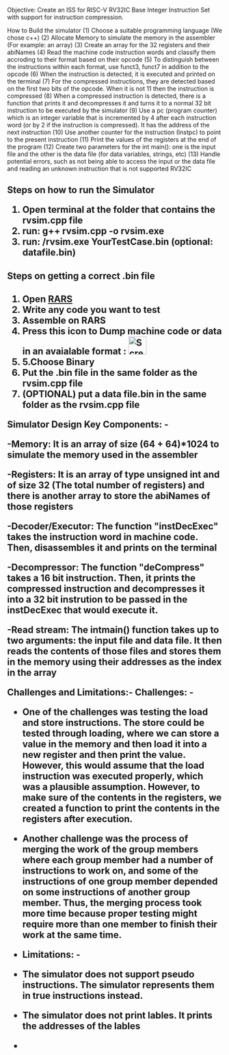 
<title>Spring 2024 Project Report

Dr. Mohamed Shalan
Logic Circuits Simulator
  
Islam M.Abdeen 900225835

aly elaswad 900225517

Ahmed M.Abdeen 900225815 
CSCE 2301 </title>

Objective: Create an ISS for RISC-V RV32IC Base Integer Instruction Set with support for instruction compression.

How to Build the simulator
(1) Choose a suitable programming language (We chose c++)
(2) Allocate Memory to simulate the memory in the assembler (For example: an array)
(3) Create an array for the 32 registers and their abiNames 
(4) Read the machine code instruction words and classify them accroding to their format based on their opcode
(5) To distinguish between the instructions within each format, use funct3, funct7 in addition to the opcode
(6) When the instruction is detected, it is executed and printed on the terminal 
(7) For the compressed instructions, they are detected based on the first two bits of the opcode. When it is not 11 then the instruction is compressed
(8) When a compressed instruction is detected, there is a function that prints it and decompresses it and turns it to a normal 32 bit instruction to be executed by the simulator
(9) Use a pc (program counter) which is an integer variable that is incremented by 4 after each instruction word (or by 2 if the instruction is compressed). It has the address of the next instruction
(10) Use another counter for the instruction (Instpc) to point to the present instruction
(11) Print the values of the registers at the end of the program 
(12) Create two parameters for the int main(): one is the input file and the other is the data file (for data variables, strings, etc)
(13) Handle potential errors, such as not being able to access the input or the data file and reading an unknown instruction that is not supported RV32IC
  







<h2>Steps on how to run the Simulator<h/>

1. Open terminal at the folder that contains the rvsim.cpp file
2. run: g++ rvsim.cpp -o rvsim.exe
3. run: /rvsim.exe YourTestCase.bin (optional: datafile.bin)
<h4>Steps on getting a correct .bin file<h4/>

1. Open [RARS]([url](https://github.com/TheThirdOne/rars))
2. Write any code you want to test
3. Assemble on RARS
4. Press this icon to Dump machine code or data in an avaialable format : <img width="42" alt="Screenshot 2024-06-29 at 1 15 15 AM" src="https://github.com/alyelaswad/Project1DigitalDesign/assets/124714695/a46ffc95-fa11-492c-b0a7-52da394af334"><br/>
5. 5.Choose Binary
6. Put the .bin file in the same folder as the rvsim.cpp file
7. (OPTIONAL) put a data file.bin in the same folder as the rvsim.cpp file

Simulator Design
Key Components: -

-Memory: It is an array of size (64 + 64)*1024 to simulate the memory used in the assembler

-Registers: It is an array of type unsigned int and of size 32 (The total number of registers) and there is another array to store the abiNames of those registers

-Decoder/Executor: The function "instDecExec" takes the instruction word in machine code. Then, disassembles it and prints on the terminal

-Decompressor: The function "deCompress" takes a 16 bit instruction. Then, it prints the compressed instruction and decompresses it into a 32 bit instrution to be passed in the instDecExec that would execute it.

-Read stream: The intmain() function takes up to two arguments: the input file and data file. It then reads the contents of those files and stores them in the memory using their addresses as the index in the array

Challenges and Limitations:-
Challenges: -
- One of the challenges was testing the load and store instructions. The store could be tested through loading, where we can store a value in the memory and then load it into a new register and then print the value. However, this would assume that the load instruction was executed properly, which was a plausible assumption. However, to make sure of the contents in the registers, we created a function to print the contents in the registers after execution.

- Another challenge was the process of merging the work of the group members where each group member had a number of instructions to work on, and some of the instructions of one group member depended on some instructions of another group member. Thus, the merging process took more time because proper testing might require more than one member to finish their work at the same time.

- Limitations: -
- The simulator does not support pseudo instructions. The simulator represents them in true instructions instead.
- The simulator does not print lables. It prints the addresses of the lables
- 


